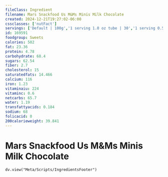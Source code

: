 ```yaml
---
fileClass: Ingredient
filename: Mars Snackfood Us M&Ms Minis Milk Chocolate
created: 2024-12-21T19:27:02-06:00
cssclasses: ['nutFact']
servings: ['Default | 100g','1 serving 1.0 oz tube | 30','1 serving 0.50 oz box | 15','1 serving 1 1.94 oz tube | 55']
id: 169591
foodgroup: Sweets
calories: 502
fat: 23.36
protein: 4.78
carbohydrate: 68.4
sugars: 62.54
fiber: 2.7
cholesterol: 15
saturatedfats: 14.466
calcium: 116
iron: 1.23
vitaminaiu: 224
vitaminc: 0.6
netcarbs: 65.7
water: 1.19
transfattyacids: 0.184
sodium: 68
folicacid: 0
200calorieweight: 39.841
---
```


# Mars Snackfood Us M&Ms Minis Milk Chocolate

```dataviewjs
dv.view("Meta/Scripts/IngredientsFooter")
```